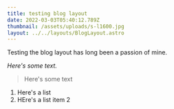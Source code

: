 ```yaml
---
title: testing blog layout
date: 2022-03-03T05:40:12.789Z
thumbnail: /assets/uploads/s-l1600.jpg
layout: ../../layouts/BlogLayout.astro
---
```

Testing the blog layout has long been a passion of mine.

*Here's some text.*

> Here's some text

1. Here's a list
2. HEre's a list item 2